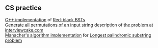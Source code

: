## CS practice

[C++ implementation](ll_red_black_bst/ll_red_black_bst.cpp) of [Red-black BSTs](https://algs4.cs.princeton.edu/33balanced/)
<br>
[Generate all permutations of an input string](string_permuatations_recursive/main.cpp) description of [the problem at interviewcake.com](https://www.interviewcake.com/question/python/recursive-string-permutations)
<br>
[Manacher's algorithm implementation](longest_palindromic_substring/main.cpp) for [Longest palindromic substring problem](https://en.wikipedia.org/wiki/Longest_palindromic_substring)
